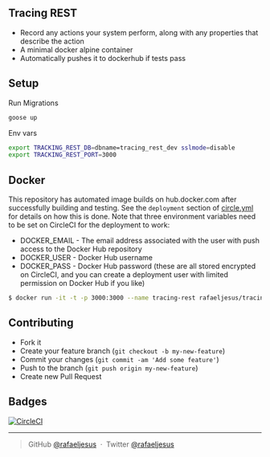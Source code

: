 ## Tracing REST

* Record any actions your system perform, along with any properties that describe the action
* A minimal docker alpine container
* Automatically pushes it to dockerhub if tests pass

## Setup
Run Migrations
```bash
goose up
```

Env vars
```bash
export TRACKING_REST_DB=dbname=tracing_rest_dev sslmode=disable
export TRACKING_REST_PORT=3000
```

## Docker
This repository has automated image builds on hub.docker.com after successfully building and testing. See the `deployment` section of [circle.yml](circle.yml) for details on how this is done. Note that three environment variables need to be set on CircleCI for the deployment to work:

  * DOCKER_EMAIL - The email address associated with the user with push access to the Docker Hub repository
  * DOCKER_USER - Docker Hub username
  * DOCKER_PASS - Docker Hub password (these are all stored encrypted on CircleCI, and you can create a deployment user with limited permission on Docker Hub if you like)

```bash
$ docker run -it -t -p 3000:3000 --name tracing-rest rafaeljesus/tracing-rest
```

## Contributing
- Fork it
- Create your feature branch (`git checkout -b my-new-feature`)
- Commit your changes (`git commit -am 'Add some feature'`)
- Push to the branch (`git push origin my-new-feature`)
- Create new Pull Request

## Badges

[![CircleCI](https://circleci.com/gh/rafaeljesus/tracing-rest.svg?style=svg)](https://circleci.com/gh/rafaeljesus/tracing-rest)

---

> GitHub [@rafaeljesus](https://github.com/rafaeljesus) &nbsp;&middot;&nbsp;
> Twitter [@rafaeljesus](https://twitter.com/_jesus_rafael)
